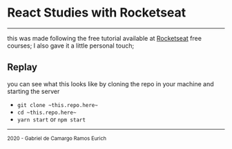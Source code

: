 # React Studies with Rocketseat
---
this was made following the free tutorial available at [Rocketseat](https://app.rocketseat.com.br) free courses;
I also gave it a little personal touch;
## Replay

you can see what this looks like by cloning the repo in your machine and starting the server

- `git clone ~this.repo.here~`
- `cd ~this.repo.here~`
- `yarn start` or `npm start`

---
<small>2020 - Gabriel de Camargo Ramos Eurich </small>